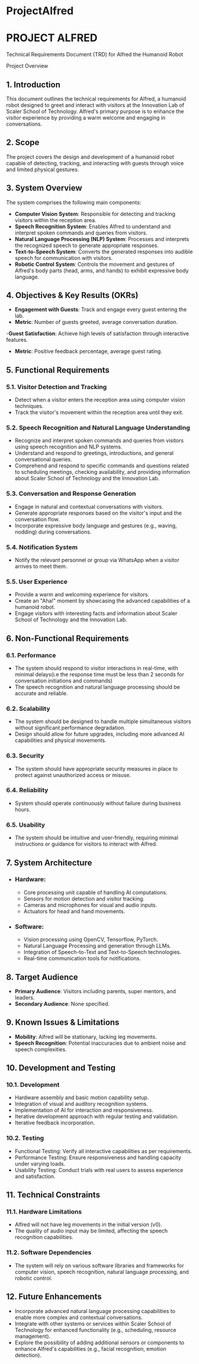 # ProjectAlfred

# PROJECT ALFRED

Technical Requirements Document (TRD) for Alfred the Humanoid Robot

Project Overview

## 1. Introduction

This document outlines the technical requirements for Alfred, a humanoid robot designed to greet and interact with visitors at the Innovation Lab of Scaler School of Technology. Alfred's primary purpose is to enhance the visitor experience by providing a warm welcome and engaging in conversations.

## 2. Scope

The project covers the design and development of a humanoid robot capable of detecting, tracking, and interacting with guests through voice and limited physical gestures.

## 3. System Overview

The system comprises the following main components:

  - **Computer Vision System**: Responsible for detecting and tracking visitors within the reception area.
  - **Speech Recognition System**: Enables Alfred to understand and interpret spoken commands and queries from visitors.
  - **Natural Language Processing (NLP) System**: Processes and interprets the recognized speech to generate appropriate responses.
  - **Text-to-Speech System**: Converts the generated responses into audible speech for communication with visitors.
  - **Robotic Control System**: Controls the movement and gestures of Alfred's body parts (head, arms, and hands) to exhibit expressive body language.

## 4. Objectives & Key Results (OKRs)

  - **Engagement with Guests**: Track and engage every guest entering the lab.
  - **Metric**: Number of guests greeted, average conversation duration.

  -**Guest Satisfaction**: Achieve high levels of satisfaction through interactive features.
  - **Metric**: Positive feedback percentage, average guest rating.


## 5. Functional Requirements

### 5.1. Visitor Detection and Tracking
  - Detect when a visitor enters the reception area using computer vision techniques.
  - Track the visitor's movement within the reception area until they exit.

### 5.2. Speech Recognition and Natural Language Understanding
  - Recognize and interpret spoken commands and queries from visitors using speech recognition and NLP systems.
  - Understand and respond to greetings, introductions, and general conversational queries.
  - Comprehend and respond to specific commands and questions related to scheduling meetings, checking availability, and providing information about Scaler School     of Technology and the Innovation Lab.

### 5.3. Conversation and Response Generation
  - Engage in natural and contextual conversations with visitors.
  - Generate appropriate responses based on the visitor's input and the conversation flow.
  - Incorporate expressive body language and gestures (e.g., waving, nodding) during conversations.

### 5.4. Notification System
  - Notify the relevant personnel or group via WhatsApp when a visitor arrives to meet them.

### 5.5. User Experience
  - Provide a warm and welcoming experience for visitors.
  - Create an "Aha!" moment by showcasing the advanced capabilities of a humanoid robot.
  - Engage visitors with interesting facts and information about Scaler School of Technology and the Innovation Lab.

## 6. Non-Functional Requirements

### 6.1. Performance
  - The system should respond to visitor interactions in real-time, with minimal delays(i.e the response time must be less than 2 seconds for conversation         initiations and commands)
  - The speech recognition and natural language processing should be accurate and reliable.
    
### 6.2. Scalability
  - The system should be designed to handle multiple simultaneous visitors without significant performance degradation.
  -  Design should allow for future upgrades, including more advanced AI capabilities and physical movements.
    
### 6.3. Security
  - The system should have appropriate security measures in place to protect against unauthorized access or misuse.

### 6.4. Reliability
  - System should operate continuously without failure during business hours.

### 6.5. Usability
  - The system should be intuitive and user-friendly, requiring minimal instructions or guidance for visitors to interact with Alfred.

## 7. System Architecture

- ### Hardware:
  - Core processing unit capable of handling AI computations.
  - Sensors for motion detection and visitor tracking.
  - Cameras and microphones for visual and audio inputs.
  - Actuators for head and hand movements.
- ### Software:
  - Vision processing using OpenCV, Tensorflow, PyTorch.
  - Natural Language Processing and generation through LLMs.
  - Integration of Speech-to-Text and Text-to-Speech technologies.
  - Real-time communication tools for notifications.

## 8. Target Audience

  - **Primary Audience**: Visitors including parents, super mentors, and leaders.
  - **Secondary Audience**: None specified.

## 9. Known Issues & Limitations

  - **Mobility**: Alfred will be stationary, lacking leg movements.
  - **Speech Recognition**: Potential inaccuracies due to ambient noise and speech complexities.

## 10. Development and Testing

 ### 10.1. Development

  - Hardware assembly and basic motion capability setup.
  - Integration of visual and auditory recognition systems.
  - Implementation of AI for interaction and responsiveness.
  - Iterative development approach with regular testing and validation.
  - Iterative feedback incorporation.

### 10.2. Testing

  - Functional Testing: Verify all interactive capabilities as per requirements.
  - Performance Testing: Ensure responsiveness and handling capacity under varying loads.
  - Usability Testing: Conduct trials with real users to assess experience and satisfaction.


## 11. Technical Constraints

### 11.1. Hardware Limitations
  - Alfred will not have leg movements in the initial version (v0).
  - The quality of audio input may be limited, affecting the speech recognition capabilities.

### 11.2. Software Dependencies
  - The system will rely on various software libraries and frameworks for computer vision, speech recognition, natural language processing, and robotic control.

## 12. Future Enhancements
  - Incorporate advanced natural language processing capabilities to enable more complex and contextual conversations.
  - Integrate with other systems or services within Scaler School of Technology for enhanced functionality (e.g., scheduling, resource management).
  - Explore the possibility of adding additional sensors or components to enhance Alfred's capabilities (e.g., facial recognition, emotion detection).

